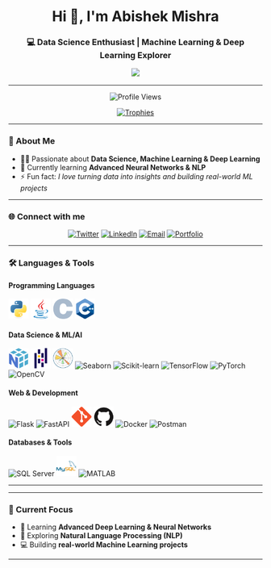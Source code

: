 <h1 align="center">Hi 👋, I'm Abishek Mishra</h1>
<h3 align="center">💻 Data Science Enthusiast | Machine Learning & Deep Learning Explorer</h3>

<p align="center">
  <img src="https://readme-typing-svg.herokuapp.com?font=Fira+Code&size=22&pause=1000&color=0E75B6&center=true&vCenter=true&width=600&lines=Turning+Data+into+Intelligence;Exploring+AI+and+ML;Building+Smart+Projects;Learning+Everyday+🚀">
</p>

---

<p align="center"> 
  <img src="https://komarev.com/ghpvc/?username=abishekmishra183&label=Profile%20views&color=0e75b6&style=flat" alt="Profile Views" /> 
</p>

<p align="center"> 
  <a href="https://github.com/ryo-ma/github-profile-trophy">
    <img src="https://github-profile-trophy.vercel.app/?username=abishekmishra183&theme=algolia&margin-w=15&margin-h=15" alt="Trophies" />
  </a> 
</p>

---

### 🚀 About Me  
- 👨‍💻 Passionate about **Data Science, Machine Learning & Deep Learning**  
- 🌱 Currently learning **Advanced Neural Networks & NLP**  
- ⚡ Fun fact: *I love turning data into insights and building real-world ML projects*  

---

### 🌐 Connect with me  
<p align="center">
<a href="https://twitter.com/abishekmihra44" target="_blank"><img src="https://img.shields.io/twitter/follow/abishekmihra44?logo=twitter&style=for-the-badge" alt="Twitter" /></a>
<a href="https://linkedin.com/in/abishek-mishra" target="_blank"><img src="https://img.shields.io/badge/LinkedIn-Connect-blue?style=for-the-badge&logo=linkedin" alt="LinkedIn" /></a>
<a href="mailto:abishekmishra@example.com"><img src="https://img.shields.io/badge/Email-Contact-red?style=for-the-badge&logo=gmail" alt="Email" /></a>
<a href="https://abishekmishra.com.np" target="_blank"><img src="https://img.shields.io/badge/Portfolio-Visit-brightgreen?style=for-the-badge" alt="Portfolio" /></a>
</p>

---

### 🛠️ Languages & Tools  

#### Programming Languages
<p align="left">
<img src="https://raw.githubusercontent.com/devicons/devicon/master/icons/python/python-original.svg" alt="Python" width="40" height="40"/>
<img src="https://raw.githubusercontent.com/devicons/devicon/master/icons/java/java-original.svg" alt="Java" width="40" height="40"/>
<img src="https://raw.githubusercontent.com/devicons/devicon/master/icons/c/c-original.svg" alt="C" width="40" height="40"/>
<img src="https://raw.githubusercontent.com/devicons/devicon/master/icons/cplusplus/cplusplus-original.svg" alt="C++" width="40" height="40"/>
</p>

#### Data Science & ML/AI
<p align="left">
<img src="https://raw.githubusercontent.com/devicons/devicon/master/icons/numpy/numpy-original.svg" alt="NumPy" width="40" height="40"/>
<img src="https://raw.githubusercontent.com/devicons/devicon/master/icons/pandas/pandas-original.svg" alt="Pandas" width="40" height="40"/>
<img src="https://raw.githubusercontent.com/devicons/devicon/master/icons/matplotlib/matplotlib-original.svg" alt="Matplotlib" width="40" height="40"/>
<img src="https://seaborn.pydata.org/_images/logo-mark-lightbg.svg" alt="Seaborn" width="40" height="40"/>
<img src="https://upload.wikimedia.org/wikipedia/commons/0/05/Scikit_learn_logo_small.svg" alt="Scikit-learn" width="40" height="40"/>
<img src="https://www.tensorflow.org/images/tf_logo_social.png" alt="TensorFlow" width="40" height="40"/>
<img src="https://upload.wikimedia.org/wikipedia/commons/9/96/PyTorch_logo_icon.svg" alt="PyTorch" width="40" height="40"/>
<img src="https://opencv.org/wp-content/uploads/2020/07/cropped-OpenCV_logo.png" alt="OpenCV" width="40" height="40"/>
</p>

#### Web & Development
<p align="left">
<img src="https://www.vectorlogo.zone/logos/pocoo_flask/pocoo_flask-icon.svg" alt="Flask" width="40" height="40"/>
<img src="https://fastapi.tiangolo.com/img/logo-margin/logo-teal.png" alt="FastAPI" width="40" height="40"/>
<img src="https://raw.githubusercontent.com/devicons/devicon/master/icons/git/git-original.svg" alt="Git" width="40" height="40"/>
<img src="https://raw.githubusercontent.com/devicons/devicon/master/icons/github/github-original.svg" alt="GitHub" width="40" height="40"/>
<img src="https://www.vectorlogo.zone/logos/docker/docker-icon.svg" alt="Docker" width="40" height="40"/>
<img src="https://www.vectorlogo.zone/logos/postman/postman-icon.svg" alt="Postman" width="40" height="40"/>
</p>

#### Databases & Tools
<p align="left">
<img src="https://www.svgrepo.com/show/303229/microsoft-sql-server-logo.svg" alt="SQL Server" width="40" height="40"/>
<img src="https://raw.githubusercontent.com/devicons/devicon/master/icons/mysql/mysql-original-wordmark.svg" alt="MySQL" width="40" height="40"/>
<img src="https://www.mathworks.com/matlabcentral/mlc-downloads/downloads/submissions/55526/versions/5/screenshot.png" alt="MATLAB" width="40" height="40"/>
</p>

---


 


---

### 🎯 Current Focus  
- 🔬 Learning **Advanced Deep Learning & Neural Networks**  
- 🧠 Exploring **Natural Language Processing (NLP)**  
- 💻 Building **real-world Machine Learning projects**  

---


